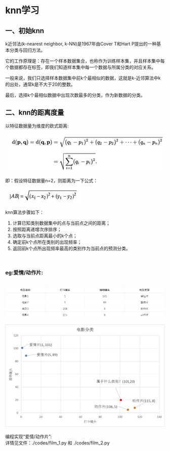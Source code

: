# knn学习
## 一、初始knn
k近邻法(k-nearest neighbor, k-NN)是1967年由Cover T和Hart P提出的一种基本分类与回归方法。

它的工作原理是：存在一个样本数据集合，也称作为训练样本集，并且样本集中每个数据都存在标签，即我们知道样本集中每一个数据与所属分类的对应关系。

一般来说，我们只选择样本数据集中前k个最相似的数据，这就是k-近邻算法中k的出处，通常k是不大于20的整数。

最后，选择k个最相似数据中出现次数最多的分类，作为新数据的分类。

## 二、knn的距离度量
以特征数据量为维度的欧式距离:  

<img src="./imgs/knn-4.png"><br>

即：假设特征数据量n=2，则距离为一下公式：   

<img src="./imgs/knn-1.png"><br>
  
knn算法步骤如下：
<ol>
    <li>计算已知类别数据集中的点与当前点之间的距离；</li>
    <li>按照距离递增次序排序；</li>
    <li>选取与当前点距离最小的k个点；</li>
    <li>确定前k个点所在类别的出现频率；</li>
    <li>返回前k个点所出现频率最高的类别作为当前点的预测分类。</li>
</ol><br>

### eg:爱情/动作片:
<br>
<img src="./imgs/knn-2.png"><br><br>
<img src="./imgs/knn-3.png"><br><br>
编程实现“爱情/动作片”:<br>
详情见文件：./codes/film_1.py 和 ./codes/film_2.py